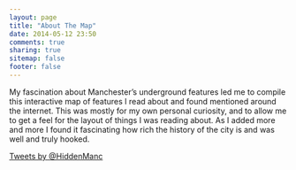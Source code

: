 ```yaml
---
layout: page
title: "About The Map"
date: 2014-05-12 23:50
comments: true
sharing: true
sitemap: false
footer: false
---
```


My fascination about Manchester’s underground features led me to compile this interactive map of features I read about and found mentioned around the internet. This was mostly for my own personal curiosity, and to allow me to get a feel for the layout of things I was reading about. As I added more and more I found it fascinating how rich the history of the city is and was well and truly hooked.

<a class="twitter-timeline" data-dnt="true" href="https://twitter.com/HiddenManc" data-widget-id="640501321938944001">Tweets by @HiddenManc</a>
<script>!function(d,s,id){var js,fjs=d.getElementsByTagName(s)[0],p=/^http:/.test(d.location)?'http':'https';if(!d.getElementById(id)){js=d.createElement(s);js.id=id;js.src=p+"://platform.twitter.com/widgets.js";fjs.parentNode.insertBefore(js,fjs);}}(document,"script","twitter-wjs");</script>
